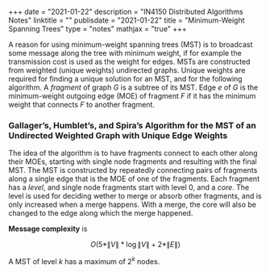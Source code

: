 +++
date = "2021-01-22"
description = "IN4150 Distributed Algorithms Notes"
linktitle = ""
publisdate = "2021-01-22"
title = "Minimum-Weight Spanning Trees"
type = "notes"
mathjax = "true"
+++

A reason for using minimum-weight spanning trees (MST) is to broadcast some message along the tree with minimum weight, if for example the transmission cost is used as the weight for edges. MSTs are constructed from weighted (unique weights) undirected graphs. Unique weights are required for finding a unique solution for an MST, and for the following algorithm. A _fragment_ of graph $G$ is a subtree of its MST. Edge $e$ of $G$ is the minimum-weight outgoing edge (MOE) of fragment $F$ if it has the minimum weight that connects $F$ to another fragment.

### Gallager’s, Humblet’s, and Spira’s Algorithm for the MST of an Undirected Weighted Graph with Unique Edge Weights

The idea of the algorithm is to have fragments connect to each other along their MOEs, starting with single node fragments and resulting with the final MST. The MST is constructed by repeatedly connecting pairs of fragments along a single edge that is the MOE of one of the fragments. Each fragment has a _level_, and single node fragments start with level 0, and a _core_. The level is used for deciding wether to merge or absorb other fragments, and is only increased when a merge happens. With a merge, the core will also be changed to the edge along which the merge happened.

**Message complexity** is

$$O(5*\|V\|* \log{} \|V\|+2*\|E\|)$$

A MST of level $k$ has a maximum of $2^k$ nodes.
